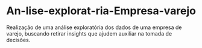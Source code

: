 # An-lise-explorat-ria-Empresa-varejo
Realização de uma análise exploratória dos dados de uma empresa de varejo, buscando retirar insights que ajudem auxiliar na tomada de decisões.
